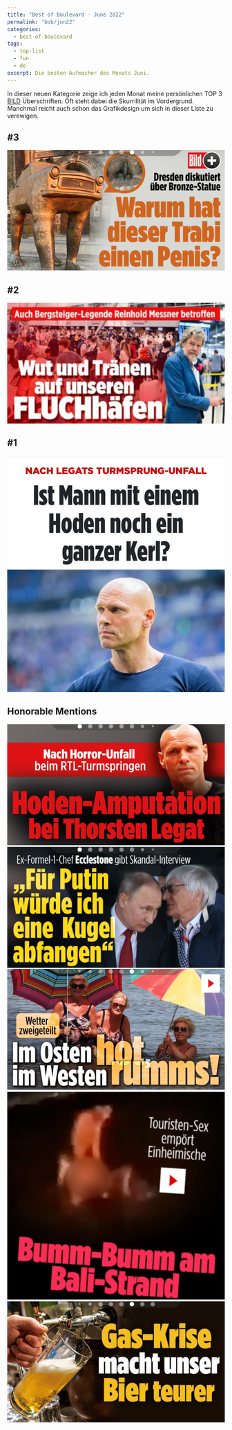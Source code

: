 ```yaml
---
title: "Best of Boulevard - June 2022"
permalink: "bob/jun22"
categories:
  - best-of-boulevard
tags:
  - top-list
  - fun
  - de
excerpt: Die besten Aufmacher des Monats Juni.
---
```


In dieser neuen Kategorie zeige ich jeden Monat meine persönlichen TOP 3 [BILD](https://www.bild.de/) Überschriften.
Oft steht dabei die Skurrilität im Vordergrund.
Manchmal reicht auch schon das Grafikdesign um sich in dieser Liste zu verewigen.


## #3
![Trabant](/assets/images/bob/2022-06/trabi.PNG)


## #2
![Flughafen](/assets/images/bob/2022-06/fluch.JPG)


## #1
![Hoden weg](/assets/images/bob/2022-06/legat.JPG)


## Honorable Mentions
![Hoden weg2](/assets/images/bob/2022-06/legat2.PNG)
![Ecclestone](/assets/images/bob/2022-06/stone.PNG)
![Wetter](/assets/images/bob/2022-06/rumms.PNG)
![Mali](/assets/images/bob/2022-06/bumbum.JPG)
![Bier](/assets/images/bob/2022-06/bier06.PNG)

